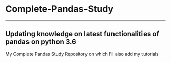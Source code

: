 # Complete-Pandas-Study

-------

## Updating knowledge on latest functionalities of pandas on python 3.6

My Complete Pandas Study Repository on which I'll also add my tutorials
